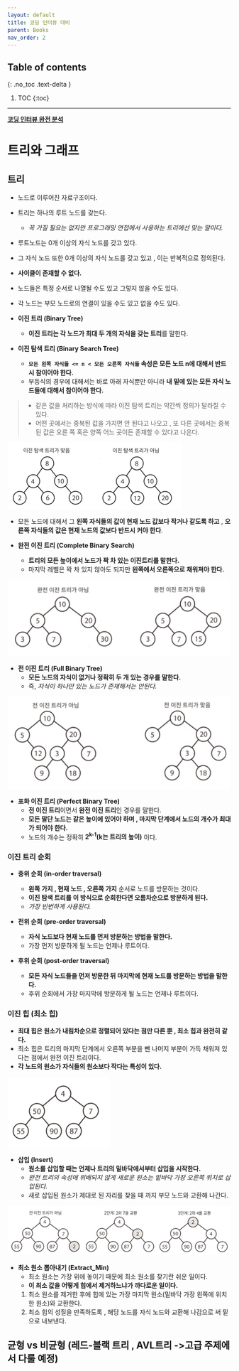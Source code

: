 ```yaml
---
layout: default
title: 코딩 인터뷰 대비
parent: Books
nav_order: 2
---
```

## Table of contents
{: .no_toc .text-delta }

1. TOC
{:toc}

---

**[코딩 인터뷰 완전 분석](https://www.aladin.co.kr/shop/wproduct.aspx?ItemId=115116545)**

# **트리와 그래프**

## **트리**
- 노드로 이루어진 자료구조이다.
- 트리는 하나의 루트 노드를 갖는다.
  - *꼭 가질 필요는 없지만 프로그래밍 면접에서 사용하는 트리에선 맞는 말이다.*
- 루트노드는 0개 이상의 자식 노드를 갖고 있다.
- 그 자식 노드 또한 0개 이상의 자식 노드를 갖고 있고 , 이는 반복적으로 정의된다.
- **사이클이 존재할 수 없다.**
- 노드들은 특정 순서로 나열될 수도 있고 그렇지 않을 수도 있다.
- 각 노드는 부모 노드로의 연결이 있을 수도 있고 없을 수도 있다.

- **이진 트리 (Binary Tree)**
  - **이진 트리는 각 노드가 최대 두 개의 자식을 갖는 트리**를 말한다.

- **이진 탐색 트리 (Binary Search Tree)**
  - **`모든 왼쪽 자식들 <= n < 모든 오른쪽 자식들` 속성은 모든 노드 n에 대해서 반드시 참이어야 한다.**
  - 부등식의 경우에 대해서는 바로 아래 자식뿐만 아니라 **내 밑에 있는 모든 자식 노드들에 대해서 참이어야 한다.**

> - 같은 값을 처리하는 방식에 따라 이진 탐색 트리는 약간씩 정의가 달라질 수 있다.
> - 어떤 곳에서는 중복된 값을 가지면 안 된다고 나오고 , 또 다른 곳에서는 중복된 값은 오른 쪽 혹은 양쪽 어느 곳이든 존재할 수 있다고 나온다.

![](../../assets/images/books/codingInterview/TreeAndGraph1.png)

- 모든 노드에 대해서 그 **왼쪽 자식들의 값이 현재 노드 값보다 작거나 같도록 하고** , **오른쪽 자식들의 값은 현재 노드의 값보다 반드시 커야 한다**.

- **완전 이진 트리 (Complete Binary Search)**
  - **트리의 모든 높이에서 노드가 꽉 차 있는 이진트리를 말한다.**
  - 마지막 레벨은 꽉 차 있지 않아도 되지만 **왼쪽에서 오른쪽으로 채워져야 한다.**

![](../../assets/images/books/codingInterview/TreeAndGraph2.png)

- **전 이진 트리 (Full Binary Tree)**
  - **모든 노드의 자식이 없거나 정확히 두 개 있는 경우를 말한다.**
  - 즉, *자식이 하나만 있는 노드가 존재해서는 안된다.*

![](../../assets/images/books/codingInterview/TreeAndGraph3.png)

- **포화 이진 트리 (Perfect Binary Tree)**
  - **전 이진 트리**이면서 **완전 이진 트리**인 경우를 말한다.
  - **모든 말단 노드는 같은 높이에 있어야 하며 , 마지막 단계에서 노드의 개수가 최대가 되어야 한다.**
  - 노드의 개수는 정확히 **2<sup>k-1</sup>(k는 트리의 높이)** 이다.

### **이진 트리 순회**

- **중위 순회 (in-order traversal)**
  - **왼쪽 가지 , 현재 노드 , 오른쪽 가지** 순서로 노드를 방문하는 것이다.
  - **이진 탐색 트리를 이 방식으로 순회한다면 오름차순으로 방문하게 된다.**
  - *가장 빈번하게 사용된다.*


- **전위 순회 (pre-order traversal)**
  - **자식 노드보다 현재 노드를 먼저 방문하는 방법을 말한다.**
  - 가장 먼저 방문하게 될 노드는 언제나 루트이다.

- **후위 순회 (post-order traversal)**
  - **모든 자식 노드들을 먼저 방문한 뒤 마지막에 현재 노드를 방문하는 방법을 말한다.**
  - 후위 순회에서 가장 마지막에 방문하게 될 노드는 언제나 루트이다.

### **이진 힙 (최소 힙)**
- **최대 힙은 원소가 내림차순으로 정렬되어 있다는 점만 다른 뿐 , 최소 힙과 완전히 같다.**
- 최소 힙은 트리의 마지막 단계에서 오른쪽 부분을 뺀 나머지 부분이 가득 채워져 있다는 점에서 완전 이진 트리이다.
- **각 노드의 원소가 자식들의 원소보다 작다는 특성이 있다.**

![](../../assets/images/books/codingInterview/TreeAndGraph4.png)

- **삽입 (Insert)**
  - **원소를 삽입할 때는 언제나 트리의 밑바닥에서부터 삽입을 시작한다.**
  - *완전 트리의 속성에 위배되지 않게 새로운 원소는 밑바닥 가장 오른쪽 위치로 삽입된다.*
  - 새로 삽입된 원소가 제대로 된 자리를 찾을 때 까지 부모 노드와 교환해 나간다.

![](../../assets/images/books/codingInterview/TreeAndGraph5.png)

- **최소 원소 뽑아내기 (Extract_Min)**
  - 최소 원소는 가장 위에 놓이기 때문에 최소 원소를 찾기란 쉬운 일이다.
  - **이 최소 값을 어떻게 힙에서 제거하느냐가 까다로운 일이다.**
  1. 최소 원소를 제거한 후에 힙에 있는 가장 마지막 원소(밑바닥 가장 왼쪽에 위치한 원소)와 교환한다.
  2. 최소 힙의 성질을 만족하도록 , 해당 노드를 자식 노드와 교환해 나감으로 써 밑으로 내보낸다.




## **균형 vs 비균형** (레드-블랙 트리 , AVL트리 ->고급 주제에서 다룰 예정)